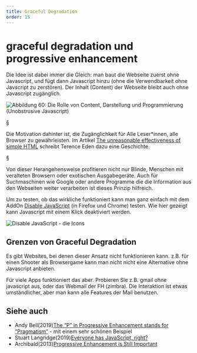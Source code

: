 ```yaml
---
title: Graceful Degradation
order: 15
---
```


# graceful degradation und progressive enhancement

Die Idee ist dabei immer die Gleich: man baut die Webseite zuerst ohne Javascript, und fügt dann Javascript hinzu (ohne die Verwendbarkeit ohne Javscript zu zerstören). Der Inhalt (Content) der Webseite bleibt auch ohne Javascript zugänglich.

![Abbildung 60: Die Rolle von Content, Darstellung und Programmierung (Unobstrusive Javascript)](/images/image267.png)

§

Die Motivation dahinter ist, die Zugänglichkeit für Alle Leser*innen, alle Browser zu
gewährleisten.  Im Artikel [The unreasonable effectiveness of simple HTML](https://shkspr.mobi/blog/2021/01/the-unreasonable-effectiveness-of-simple-html/) schreibt Terence Eden dazu eine Geschichte.

§

Von dieser Herangehensweise profitieren nicht nur Blinde, Menschen mit veralteten Browsern oder exotischen Ausgabegeräte. Auch für Suchmaschinen wie Google oder andere Programme die die Information aus den Webseiten weiter verarbeiten ist dieses Prinzip hilfreich.

Um zu testen, ob das wirkliche funktioniert kann man ganz einfach mit dem AddOn [Disable JavaScript](https://addons.mozilla.org/de/firefox/addon/disable-javascript/) (in Firefox und Chrome) testen. Wie hier gezeigt kann Javascript mit einem Klick deaktiviert werden.

![Disable JavaScript - die Icons](/images/javascript-dom/js-toggle.png)

## Grenzen von Graceful Degradation

Es gibt Websites, bei denen dieser Ansatz nicht funktionieren kann.
z.B. für einen Shooter als Browsergame kann man nicht nicht eine
Alternative ohne Javascript anbieten.

Für viele Apps funktioniert das aber. Probieren Sie z.B. gmail ohne javascript
aus, oder das Webmail der FH (zimbra). Die Interaktion ist etwas
umständlicher, aber man kann alle Features der Mail benutzen.


## Siehe auch

- Andy Bell(2019)[The “P” in Progressive Enhancement stands for “Pragmatism”](https://hankchizljaw.com/wrote/the-p-in-progressive-enhancement-stands-for-pragmatism/) - mit einem sehr schönen Beispiel
- Stuart Langridge(2019)[Everyone has JavaScript, right?](https://kryogenix.org/code/browser/everyonehasjs.html)
- Archibald(2013)[Progressive Enhancement is Still Important](http://jakearchibald.com/2013/progressive-enhancement-still-important/)
